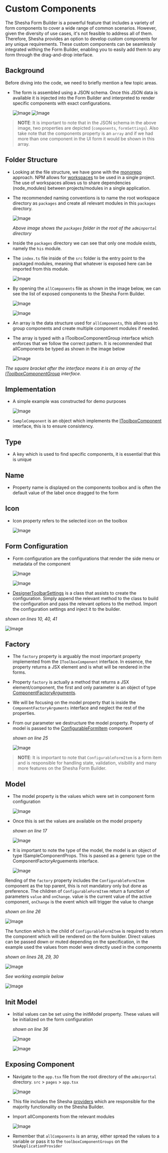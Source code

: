 # Custom Components

The Shesha Form Builder is a powerful feature that includes a variety of form components to cover a wide range of common scenarios. However, given the diversity of use cases, it's not feasible to address all of them. Therefore, Shesha provides an option to develop custom components for any unique requirements. These custom components can be seamlessly integrated withing the Form Builder, enabling you to easily add them to any form through the drag-and-drop interface.

## Background

Before diving into the code, we need to briefly mention a few topic areas.

- The form is assembled using a JSON schema. Once this JSON data is available it is injected into the Form Builder and interpreted to render specific components with exact configurations.

  ![Image](./images/figure1.png)
  ![Image](./images/figure2.png)

> **NOTE**: It is important to note that in the JSON schema in the above image, two properties are depicted (`components`, `formSettings`). Also take note that the components property is an `array` and if we had more than one component in the UI form it would be shown in this array.

## Folder Structure

- Looking at the file structure, we have gone with the [monorepo](https://monorepo.tools/) approach. NPM allows for [workspaces](https://dev.to/ynwd/how-to-create-react-monorepo-with-npm-workspace-webpack-and-create-react-app-2dhn) to be used in a single project. The use of workspaces allows us to share dependencies (node_modules) between projects/modules in a single application.
- The recommended naming conventions is to name the root workspace directory as `packages` and create all relevant modules in this `packages` directory.

  ![Image](./images/figure3.png)

  _Above image shows the `packages` folder in the root of the `adminportal` directory_

- Inside the `packages` directory we can see that only one module exists, namely the `his` module.
- The `index.ts` file inside of the `src` folder is the entry point to the packaged modules, meaning that whatever is exposed here can be imported from this module.

  ![Image](./images/figure4.png)

- By opening the `allComponents` file as shown in the image below, we can see the list of exposed components to the Shesha Form Builder.
  <!-- figure 5 -->

  ![Image](./images/figure5.png)
  <!-- figure 7 -->

  ![Image](./images/figure7.png)

- An array is the data structure used for `allComponents`, this allows us to group components and create multiple component modules if needed.
- The array is typed with a IToolboxComponentGroup interface which enforces that we follow the correct pattern. It is recommended that allComponents be typed as shown in the image below
  <!-- figure 5 -->
  ![Image](./images/figure5.png)

_The square bracket after the interface means it is an array of the [IToolboxComponentGroup](https://github.com/shesha-io/shesha-framework/blob/d4959da52f3285067f3269d7f9a14a0259281afb/shesha-reactjs/src/interfaces/formDesigner.ts) interface._

## Implementation

- A simple example was constructed for demo purposes
  <!-- figure 6 -->

  ![Image](./images/figure6.png)

- `SampleComponent` is an object which implements the [IToolboxComponent](https://github.com/shesha-io/shesha-framework/blob/d4959da52f3285067f3269d7f9a14a0259281afb/shesha-reactjs/src/interfaces/formDesigner.ts) interface, this is to ensure consistency.

## Type

- A key which is used to find specific components, it is essential that this is unique

## Name

- Property name is displayed on the components toolbox and is often the default value of the label once dragged to the form

## Icon

- Icon property refers to the selected icon on the toolbox

  <!-- figure 7 -->

  ![Image](./images/figure7.png)

## Form Configuration

- Form configuration are the configurations that render the side menu or metadata of the component

  <!-- figure 8 -->

  ![Image](./images/figure8.png)
  <!-- figure 9 -->

  ![Image](./images/figure9.png)

- [DesignerToolbarSettings](https://github.com/shesha-io/shesha-framework/blob/d4959da52f3285067f3269d7f9a14a0259281afb/shesha-reactjs/src/interfaces/toolbarSettings.ts) is a class that assists to create the configuration. Simply append the relevant method to the class to build the configuration and pass the relevant options to the method. Import the configuration settings and inject it to the builder.

_shown on lines 10, 40, 41_

  <!-- figure 6 -->

![Image](./images/figure6.png)

## Factory

- The `factory` property is arguably the most important property implemented from the `IToolboxComponent` interface. In essence, the property returns a JSX element and is what will be rendered in the forms.
- Property `factory` is actually a method that returns a JSX element/component, the first and only parameter is an object of type [ComponentFactoryArguments](https://github.com/shesha-io/shesha-framework/blob/d4959da52f3285067f3269d7f9a14a0259281afb/shesha-reactjs/src/interfaces/formDesigner.ts).
- We will be focusing on the model property that is inside the `ComponentFactoryArguments` interface and neglect the rest of the properties.
- From our parameter we destructure the model property. Property of model is passed to the [ConfigurableFormItem](https://github.com/shesha-io/shesha-framework/blob/d4959da52f3285067f3269d7f9a14a0259281afb/shesha-reactjs/src/components/formDesigner/components/formItem.tsx) component

    <!-- figure 6 -->

  _shown on line 25_

  ![Image](./images/figure6.png)

> **NOTE**: It is important to note that `ConfigurableFormItem` is a form item and is responsible for handling state, validation, visibility and many more features on the Shesha Form Builder.

## Model

- The model property is the values which were set in component form configuration

  <!-- figure 8 -->

  ![Image](./images/figure8.png)

- Once this is set the values are available on the model property
  <!-- figure 6 -->

  _shown on line 17_

  ![Image](./images/figure6.png)

- It is important to note the type of the model, the model is an object of type ISampleComponentProps. This is passed as a generic type on the ComponentFactoryArguements interface.

  <!-- figure 10 -->

  ![Image](./images/figure10.png)

Rending of the `factory` property includes the `ConfigurableFormItem` component as the top parent, this is not mandatory only but done as preference. The children of `ConfigurableFormItem` return a function of parameters `value` and `onChange`. value is the current value of the active component, `onChange` is the event which will trigger the value to change

  <!-- figure 6 -->

_shown on line 26_

![Image](./images/figure6.png)

The function which is the child of `ConfigurableFormItem` is required to return the component which will be rendered on the form builder. Direct values can be passed down or muted depending on the specification, in the example used the values from model were directly used in the components

  <!-- figure 6 -->

_shown on lines 28, 29, 30_

![Image](./images/figure6.png)

_See working example below_

  <!-- figure 7 -->

![Image](./images/figure7.png)

## Init Model

- Initial values can be set using the initModel property. These values will be initialized on the form configuration

    <!-- figure 6 -->

  _shown on line 36_

  ![Image](./images/figure6.png)
  <!-- figure 8 -->

  ![Image](./images/figure8.png)

## Exposing Component

- Navigate to the `app.tsx` file from the root directory of the `adminportal` directory. `src` > `pages` > `app.tsx`
  <!-- figure 11 -->

  ![Image](./images/figure11.png)

- This file includes the Shesha [providers](https://react-redux.js.org/api/provider) which are responsible for the majority functionality on the Shesha Builder.
- Import allComponents from the relevant modules
  <!-- figure 7 -->

  ![Image](./images/figure7.png)

- Remember that `allComponents` is an array, either spread the values to a variable or pass it to the `toolboxComponentGroups` on the `ShaApplicationProvider`
